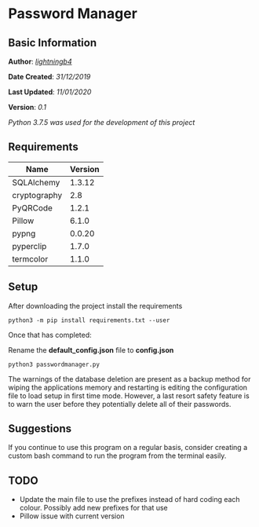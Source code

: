 # Password Manager
## Basic Information
**Author**: [*lightningb4*](https://github.com/gregoryerik)

**Date Created**: *31/12/2019*

**Last Updated**: *11/01/2020*

**Version**: *0.1*


_Python 3.7.5 was used for the development of this project_

## Requirements
| Name|Version  |
|--|--|
| SQLAlchemy | 1.3.12 |
| cryptography | 2.8 |
| PyQRCode | 1.2.1 |
| Pillow | 6.1.0 |
| pypng | 0.0.20 |
| pyperclip | 1.7.0 |
|termcolor |1.1.0 |

## Setup

After downloading the project install the requirements
```
python3 -m pip install requirements.txt --user
```
Once that has completed:

Rename the __default_config.json__ file to __config.json__ 
```
python3 passwordmanager.py
```
The warnings of the database deletion are present as a backup method for wiping the applications memory and restarting is editing the configuration file
to load setup in first time mode. However, a last resort safety feature is to warn the user before they potentially delete all of their passwords.

## Suggestions

If you continue to use this program on a regular basis, consider creating a custom bash command to run the program from the terminal easily.

## TODO

- Update the main file to use the prefixes instead of hard coding each colour. Possibly add new prefixes for that use
- Pillow issue with current version